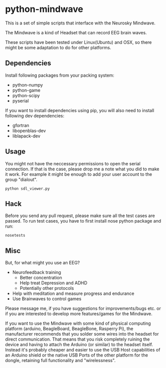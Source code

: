 
python-mindwave
===============

This is a set of simple scripts that interface with the Neurosky Mindwave.

The Mindwave is a kind of Headset that can record EEG brain waves.

These scripts have been tested under Linux(Ubuntu) and OSX, so there might be
some adaptation to do for other platforms.


Dependencies
------------

Install following packages from your packing system:

* python-numpy
* python-game
* python-scipy
* pyserial

If you want to install dependencies using pip, you will also need to install
following dev dependencies:

* gfortran
* libopenblas-dev
* liblapack-dev


Usage
-----
You might not have the neccessary permissions to open the serial connection. If
that is the case, please drop me a note what you did to make it work. For
example it might be enough to add your user account to the group "dialout".

```
python sdl_viewer.py
```


Hack
----
Before you send any pull request, please make sure all the test cases are
passed. To run test cases, you have to first install nose python package and
run:

```
nosetests
```


Misc
----
But, for what might you use an EEG?

* Neurofeedback training
  * Better concentration
  * Help treat Depression and ADHD
  * Potentially other protocols
* Help with meditation and measure progress and endurance
* Use Brainwaves to control games


Please message me, if you have suggestions for improvements/bugs etc. or if you
are interested to develop more features/games for the Mindwave.

If you want to use the Mindwave with some kind of physical computing platform
(arduino, BeagleBoard, BeagleBone, Rasperry Pi), the manufacturer recommends
that you solder some wires into the headset for direct communication. That
means that you risk completely ruining the device and having to attach the
Arduino (or similar) to the headset itself. Instead it's probably cheaper and
easier to use the USB Host capabilities of an Arduino shield or the native USB
Ports of the other platform for the dongle, retaining full functionality and
"wirelessness".
